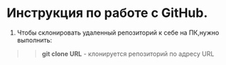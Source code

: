 # Инструкция по работе с GitHub.  

1. Чтобы склонировать удаленный репозиторий к себе на ПК,нужно выполнить:  
>> **git clone URL** - клонируется репозиторий по адресу URL